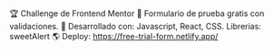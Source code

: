 🏆 Challenge de Frontend Mentor
📍 Formulario de prueba gratis con validaciones.
📍 Desarrollado con: Javascript, React, CSS. Librerias: sweetAlert
🌎 Deploy: https://free-trial-form.netlify.app/